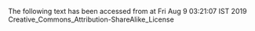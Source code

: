 The following text has been accessed from at Fri Aug 9 03:21:07 IST 2019
Creative_Commons_Attribution-ShareAlike_License
